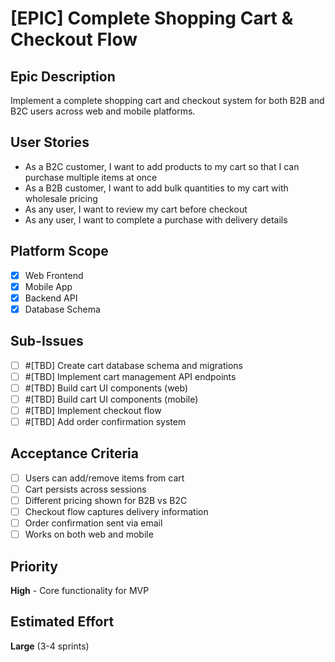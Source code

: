# [EPIC] Complete Shopping Cart & Checkout Flow

## Epic Description

Implement a complete shopping cart and checkout system for both B2B and B2C users across web and mobile platforms.

## User Stories

- As a B2C customer, I want to add products to my cart so that I can purchase multiple items at once
- As a B2B customer, I want to add bulk quantities to my cart with wholesale pricing
- As any user, I want to review my cart before checkout
- As any user, I want to complete a purchase with delivery details

## Platform Scope

- [x] Web Frontend
- [x] Mobile App
- [x] Backend API
- [x] Database Schema

## Sub-Issues

- [ ] #[TBD] Create cart database schema and migrations
- [ ] #[TBD] Implement cart management API endpoints
- [ ] #[TBD] Build cart UI components (web)
- [ ] #[TBD] Build cart UI components (mobile)
- [ ] #[TBD] Implement checkout flow
- [ ] #[TBD] Add order confirmation system

## Acceptance Criteria

- [ ] Users can add/remove items from cart
- [ ] Cart persists across sessions
- [ ] Different pricing shown for B2B vs B2C
- [ ] Checkout flow captures delivery information
- [ ] Order confirmation sent via email
- [ ] Works on both web and mobile

## Priority

**High** - Core functionality for MVP

## Estimated Effort

**Large** (3-4 sprints)
